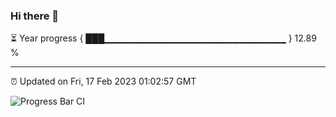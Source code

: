 ### Hi there 👋

⏳ Year progress { ███▁▁▁▁▁▁▁▁▁▁▁▁▁▁▁▁▁▁▁▁▁▁▁▁▁▁▁ } 12.89 %

---

⏰ Updated on Fri, 17 Feb 2023 01:02:57 GMT

![Progress Bar CI](https://github.com/liununu/liununu/workflows/Progress%20Bar%20CI/badge.svg)
